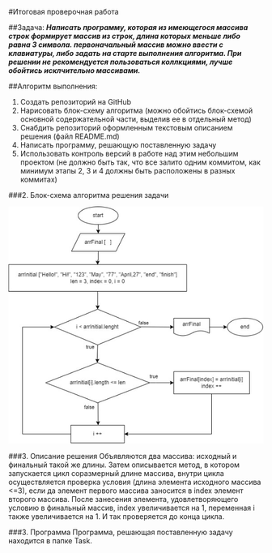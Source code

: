 #Итоговая проверочная работа

##Задача:
__*Написать программу, которая из имеющегося массива строк формирует массив из строк, длина которых меньше либо равна 3 символа. первоначальный массив можно ввести с клавиатуры, либо задать на старте выполнения алгоритма. При решении не рекомендуется пользоваться коллкциями, лучше обойтись исклчительно массивами.*__

##Алгоритм выполнения:
1. Создать репозиторий на GitHub
2. Нарисовать блок-схему алгоритма (можно обойтись блок-схемой основной содержательной части, выделив ее в отдельный метод)
3. Снабдить репозиторий оформленным текстовым описанием решения (файл README.md)
4. Написать программу, решающую поставленную задачу
5. Использовать контроль версий в работе над этим небольшим проектом (не должно быть так, что все залито одним коммитом, как минимум этапы 2, 3 и 4 должны быть расположены в разных коммитах)


###2. Блок-схема алгоритма решения задачи

![](Block_diagram/algorithm.jpg)

###3. Описание решения
Объявляются два массива: исходный и финальный такой же длины. Затем описывается метод, в котором запускается цикл соразмерный длине массива, внутри цикла осуществляется проверка условия (длина элемента исходного массива <=3), если да элемент первого массива заносится в index элемент второго массива. После занесения элемента, удовлетворяющего условию в финальный массив, index увеличивается на 1, переменная i также увеличивается на 1. И так проверяется до конца цикла.

###3. Программа
Программа, решающая поставленную задачу находится в папке Task.
